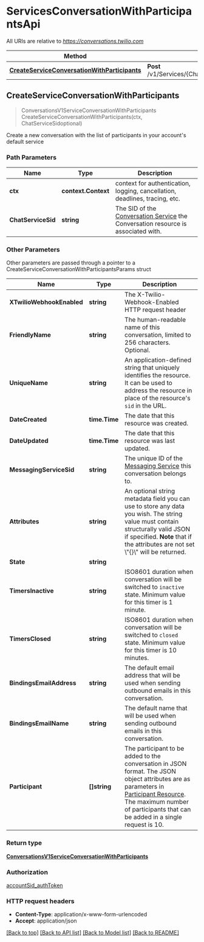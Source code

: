 # ServicesConversationWithParticipantsApi

All URIs are relative to *https://conversations.twilio.com*

Method | HTTP request | Description
------------- | ------------- | -------------
[**CreateServiceConversationWithParticipants**](ServicesConversationWithParticipantsApi.md#CreateServiceConversationWithParticipants) | **Post** /v1/Services/{ChatServiceSid}/ConversationWithParticipants | 



## CreateServiceConversationWithParticipants

> ConversationsV1ServiceConversationWithParticipants CreateServiceConversationWithParticipants(ctx, ChatServiceSidoptional)



Create a new conversation with the list of participants in your account's default service

### Path Parameters


Name | Type | Description
------------- | ------------- | -------------
**ctx** | **context.Context** | context for authentication, logging, cancellation, deadlines, tracing, etc.
**ChatServiceSid** | **string** | The SID of the [Conversation Service](https://www.twilio.com/docs/conversations/api/service-resource) the Conversation resource is associated with.

### Other Parameters

Other parameters are passed through a pointer to a CreateServiceConversationWithParticipantsParams struct


Name | Type | Description
------------- | ------------- | -------------
**XTwilioWebhookEnabled** | **string** | The X-Twilio-Webhook-Enabled HTTP request header
**FriendlyName** | **string** | The human-readable name of this conversation, limited to 256 characters. Optional.
**UniqueName** | **string** | An application-defined string that uniquely identifies the resource. It can be used to address the resource in place of the resource's `sid` in the URL.
**DateCreated** | **time.Time** | The date that this resource was created.
**DateUpdated** | **time.Time** | The date that this resource was last updated.
**MessagingServiceSid** | **string** | The unique ID of the [Messaging Service](https://www.twilio.com/docs/messaging/api/service-resource) this conversation belongs to.
**Attributes** | **string** | An optional string metadata field you can use to store any data you wish. The string value must contain structurally valid JSON if specified.  **Note** that if the attributes are not set \\\"{}\\\" will be returned.
**State** | **string** | 
**TimersInactive** | **string** | ISO8601 duration when conversation will be switched to `inactive` state. Minimum value for this timer is 1 minute.
**TimersClosed** | **string** | ISO8601 duration when conversation will be switched to `closed` state. Minimum value for this timer is 10 minutes.
**BindingsEmailAddress** | **string** | The default email address that will be used when sending outbound emails in this conversation.
**BindingsEmailName** | **string** | The default name that will be used when sending outbound emails in this conversation.
**Participant** | **[]string** | The participant to be added to the conversation in JSON format. The JSON object attributes are as parameters in [Participant Resource](https://www.twilio.com/docs/conversations/api/conversation-participant-resource). The maximum number of participants that can be added in a single request is 10.

### Return type

[**ConversationsV1ServiceConversationWithParticipants**](ConversationsV1ServiceConversationWithParticipants.md)

### Authorization

[accountSid_authToken](../README.md#accountSid_authToken)

### HTTP request headers

- **Content-Type**: application/x-www-form-urlencoded
- **Accept**: application/json

[[Back to top]](#) [[Back to API list]](../README.md#documentation-for-api-endpoints)
[[Back to Model list]](../README.md#documentation-for-models)
[[Back to README]](../README.md)


